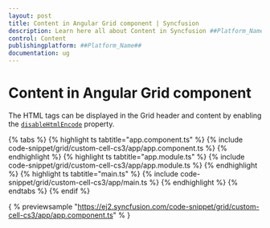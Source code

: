 ```yaml
---
layout: post
title: Content in Angular Grid component | Syncfusion
description: Learn here all about Content in Syncfusion ##Platform_Name## Grid component of Syncfusion Essential JS 2 and more.
control: Content 
publishingplatform: ##Platform_Name##
documentation: ug
---
```


# Content in Angular Grid component

The HTML tags can be displayed in the Grid header and content by enabling the
[`disableHtmlEncode`](../../api/grid/column/#disablehtmlencode) property.

{% tabs %}
{% highlight ts tabtitle="app.component.ts" %}
{% include code-snippet/grid/custom-cell-cs3/app/app.component.ts %}
{% endhighlight %}
{% highlight ts tabtitle="app.module.ts" %}
{% include code-snippet/grid/custom-cell-cs3/app/app.module.ts %}
{% endhighlight %}
{% highlight ts tabtitle="main.ts" %}
{% include code-snippet/grid/custom-cell-cs3/app/main.ts %}
{% endhighlight %}
{% endtabs %}
{% endif %}
  
{ % previewsample "https://ej2.syncfusion.com/code-snippet/grid/custom-cell-cs3/app/app.component.ts" % }